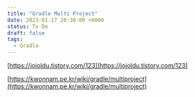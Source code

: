 ```yaml
---
title: "Gradle Multi Project"
date: 2023-01-17 20:30:00 +0800
status: To Do
draft: false
tags:
  - Gradle
---
```

[https://jojoldu.tistory.com/123](https://jojoldu.tistory.com/123)

[https://kwonnam.pe.kr/wiki/gradle/multiproject](https://kwonnam.pe.kr/wiki/gradle/multiproject)